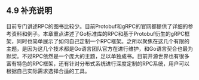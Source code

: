 ## 4.9 补充说明

目前专门讲述RPC的图书比较少。目前Protobuf和gRPC的官网都提供了详细的参考资料和例子。本章重点讲述了Go标准库的RPC和基于Protobuf衍生的gRPC框架，同时也简单展示了如何自己定制一个RPC框架。之所以聚焦在这几个有限的主题，是因为这几个技术都是Go语言团队官方在进行维护，和Go语言契合也最为默契。不过RPC依然是一个庞大的主题，足以单独成书。目前开源世界也有很多富有特色的RPC框架，还有针对分布式系统进行深度定制的RPC系统，用户可以根据自己实际需求选择合适的工具。


